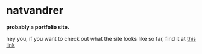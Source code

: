 # natvandrer
**probably a portfolio site.**

hey you, if you want to check out what the site looks like so far, find it at [this link](https://truddytheduddi.github.io/me.html)